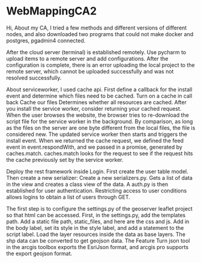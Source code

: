 # WebMappingCA2
Hi, About my CA, I tried a few methods and different versions of different nodes, and also downloaded two programs that could not make docker and postgres, pgadmin4 connected. 

After the cloud server (terminal) is established remotely. Use pycharm to upload items to a remote server and add configurations. After the configuration is complete, there is an error uploading the local project to the remote server, which cannot be uploaded successfully and was not resolved successfully.

About serviceworker, I used cache api. First define a callback for the install event and determine which files need to be cached. Turn on a cache in call back Cache our files Determines whether all resources are cached. After you install the service worker, consider returning your cached request. When the user browses the website, the browser tries to re-download the script file for the service worker in the background. By comparison, as long as the files on the server are one byte different from the local files, the file is considered new. The updated service worker then starts and triggers the install event. When we returned the cache request, we defined the feed event in event.respondWith, and we passed in a promise, generated by caches.match. caches.match looks for the request to see if the request hits the cache previously set by the service worker. 

Deploy the rest framework inside Login. First create the user table model. Then create a new serializer: Create a new serializers.py. Gets a list of data in the view and creates a class view of the data. A auth.py is then established for user authentication. Restricting access to user conditions allows logins to obtain a list of users through GET. 

The first step is to configure the settings.py of the geoserver leaflet project so that html can be accessed. First, in the settings.py, add the templates path. Add a static file path, static_files, and here are the css and js. Add in the body label, set its style in the style label, and add a statement to the script label. Load the layer resources inside the data as base layers. The shp data can be converted to get geojson data. The Feature Turn json tool in the arcgis toolbox exports the EsriJson format, and arcgis pro supports the export geojson format. 
